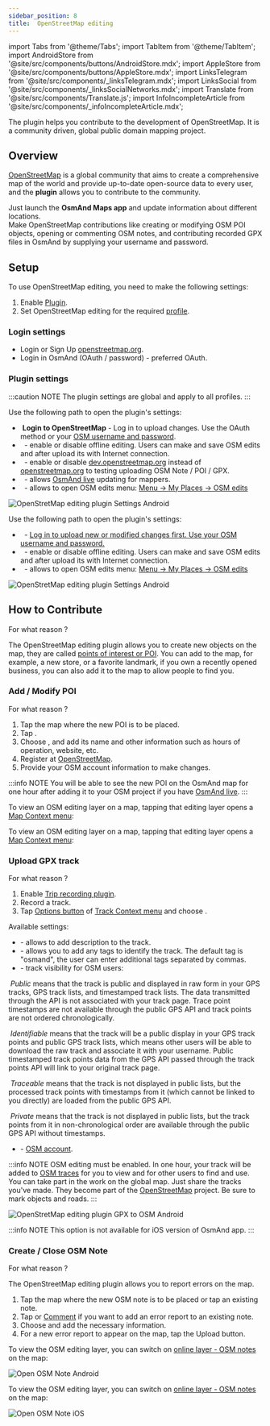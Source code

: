 ```yaml
---
sidebar_position: 8
title:  OpenStreetMap editing
---
```


import Tabs from '@theme/Tabs';
import TabItem from '@theme/TabItem';
import AndroidStore from '@site/src/components/buttons/AndroidStore.mdx';
import AppleStore from '@site/src/components/buttons/AppleStore.mdx';
import LinksTelegram from '@site/src/components/_linksTelegram.mdx';
import LinksSocial from '@site/src/components/_linksSocialNetworks.mdx';
import Translate from '@site/src/components/Translate.js';
import InfoIncompleteArticle from '@site/src/components/_infoIncompleteArticle.mdx';

<InfoIncompleteArticle/>

The plugin helps you contribute to the development of OpenStreetMap. It is a community driven, global public domain mapping project.


## Overview
 
[OpenStreetMap](http://openstreetmap.org/) is a global community that aims to create a comprehensive map of the world and provide up-to-date open-source data to every user, and the **<Translate android="true" ids="osm_editing"/> plugin** allows you to contribute to the community.

Just launch the **OsmAnd Maps app** and update information about different locations.   
Make OpenStreetMap contributions like creating or modifying OSM POI objects, opening or commenting OSM notes, and contributing recorded GPX files in OsmAnd by supplying your username and password. 


## Setup

To use OpenStreetMap editing, you need to make the following settings:    

1. Enable [Plugin](../plugins/index.md#enable--disable).  
2. Set OpenStreetMap editing for the required [profile](../personal/profiles.md).


### Login settings

- Login or Sign Up [openstreetmap.org](https://www.openstreetmap.org/login?referer=%2F#map=16/51.5110/0.0550).
- Login in OsmAnd (OAuth / password) - preferred OAuth.


### Plugin settings

:::caution NOTE
The plugin settings are global and apply to all profiles.
:::

<Tabs groupId="operating-systems">

<TabItem value="android" label="Android">

Use the following path to open the plugin's settings:  
*<Translate android="true" ids="shared_string_menu,plugins_menu_group,osm_editing_plugin_name,shared_string_settings"/>*  

- &nbsp;**Login to OpenStreetMap** - Log in to upload changes. Use the OAuth method or your [OSM username and password](https://www.openstreetmap.org/login). 
- &nbsp;**<Translate android="true" ids="offline_edition"/>** - enable or disable offline editing. Users can make and save OSM edits and after upload its with Internet connection.
- &nbsp;**<Translate android="true" ids="use_dev_url"/>** - enable or disable [dev.openstreetmap.org](https://dev.openstreetmap.org/) instead of [openstreetmap.org](http://openstreetmap.org/) to testing uploading OSM Note / POI / GPX.
- &nbsp;**<Translate android="true" ids="map_updates_for_mappers"/>** - allows [OsmAnd live](../personal/maps.md#osmand-live) updating for mappers.
- &nbsp;**<Translate android="true" ids="layer_osm_edits"/>** - allows to open OSM edits menu: [Menu → My Places → OSM edits](../personal/myplaces.md)   

![OpenStretMap editing plugin Settings Android](@site/static/img/plugins/osm-editing/osm_plugin_settings_android-2.png)

</TabItem>

<TabItem value="ios" label="iOS">

Use the following path to open the plugin's settings:  
*<Translate ios="true" ids="menu,shared_string_settings,app_profiles,plugins,product_title_osm_editing"/>*  

- &nbsp;**<Translate ios="true" ids="shared_string_account"/>** - [Log in to upload new or modified changes first. Use your OSM username and password.](https://www.openstreetmap.org/login) 
- &nbsp;**<Translate ios="true" ids="osm_offline_editing"/>** - enable or disable offline editing. Users can make and save OSM edits and after upload its with Internet connection.
- &nbsp;**<Translate ios="true" ids="osm_edits_title"/>** - allows to open OSM edits menu: [Menu → My Places → OSM edits](../personal/myplaces.md)  

![OpenStretMap editing plugin Settings Android](@site/static/img/plugins/osm-editing/osm_plugin_settings_ios.png)

</TabItem>

</Tabs>  


## How to Contribute 

For what reason ? 

The OpenStreetMap editing plugin allows you to create new objects on the map, they are called [points of interest or POI](../map/point-layers-on-map.md#points-of-interest-poi). You can add to the map, for example, a new store, or a favorite landmark, if you own a recently opened business, you can also add it to the map to allow people to find you.   


### Add / Modify POI 

For what reason ? 

1. Tap the map where the new POI is to be placed.
2. Tap [<Translate android="true" ids="shared_string_actions"/>](../map/map-context-menu.md#actions).
3. Choose [<Translate android="true" ids="context_menu_item_create_poi"/>](../map/map-context-menu.md#-create--modify-poi), and add its name and other information such as hours of operation, website, etc.
4. Register at [OpenStreetMap](http://openstreetmap.org/).
5. Provide your OSM account information to make changes.  

:::info NOTE
You will be able to see the new POI on the OsmAnd map for one hour after adding it to your OSM project if you have [OsmAnd live](../personal/maps.md#osmand-live).
:::  

<Tabs groupId="operating-systems">

<TabItem value="android" label="Android">  

To view an OSM editing layer on a map, tapping that editing layer opens a [Map Context menu](../map/map-context-menu.md#-upload-poi--osm-note):  
*<Translate android="true" ids="shared_string_menu,configure_map,layer_osm_edits"/>*

</TabItem>

<TabItem value="ios" label="iOS">


To view an OSM editing layer on a map, tapping that editing layer opens a [Map Context menu](../map/map-context-menu.md#-upload-poi--osm-note):  
*<Translate ios="true" ids="menu,configure_map,osm_edits_offline_layer"/>*

</TabItem>

</Tabs>


### Upload GPX track

For what reason ? 

<Tabs groupId="operating-systems">

<TabItem value="android" label="Android">

1. Enable [Trip recording plugin](../plugins/trip-recording.md).
2. Record a track.
3. Tap [Options button](../map/track-context-menu.md#options) of [Track Context menu](../map/track-context-menu.md) and choose <Translate android="true" ids="upload_to_openstreetmap"/>.  

Available settings:  

- **<Translate android="true" ids="shared_string_description"/>** - allows to add description to the track.  
- **<Translate android="true" ids="gpx_tags_txt"/>** - allows you to add any tags to identify the track. The default tag is "osmand", the user can enter additional tags separated by commas.  
- **<Translate android="true" ids="gpx_visibility_txt"/>** - track visibility for OSM users:  

 &nbsp;*Public* means that the track is public and displayed in raw form in your GPS tracks, GPS track lists, and timestamped track lists. The data transmitted through the API is not associated with your track page. Trace point timestamps are not available through the public GPS API and track points are not ordered chronologically.
 
 &nbsp;*Identifiable* means that the track will be a public display in your GPS track points and public GPS track lists, which means other users will be able to download the raw track and associate it with your username. Public timestamped track points data from the GPS API passed through the track points API will link to your original track page.
 
 &nbsp;*Traceable* means that the track is not displayed in public lists, but the processed track points with timestamps from it (which cannot be linked to you directly) are loaded from the public GPS API.
 
 &nbsp;*Private* means that the track is not displayed in public lists, but the track points from it in non-chronological order are available through the public GPS API without timestamps.
 
- **<Translate android="true" ids="login_account"/>** - [OSM account](https://www.openstreetmap.org/login).


:::info NOTE
OSM editing must be enabled. In one hour, your track will be added to [OSM traces](https://www.openstreetmap.org/traces) for you to view and for other users to find and use.  
You can take part in the work on the global map. Just share the tracks you've made. They become part of the [OpenStreetMap](http://openstreetmap.org/) project. Be sure to mark objects and roads.
:::  


![OpenStretMap editing plugin GPX to OSM Android](@site/static/img/plugins/osm-editing/osm_plugin_gpx_to_osm_android.png)

</TabItem>

<TabItem value="ios" label="iOS">

:::info NOTE
This option is not available for iOS version of OsmAnd app.
:::  

</TabItem>

</Tabs>


### Create / Close OSM Note

For what reason ? 

The OpenStreetMap editing plugin allows you to report errors on the map.

1. Tap the map where the new OSM note is to be placed or tap an existing note.
2. Tap [<Translate android="true" ids="shared_string_actions"/>](../map/map-context-menu.md#actions) or [Comment](../map/map-context-menu#-comment--close-osm-note) if you want to add an error report to an existing note.
3. Choose [<Translate android="true" ids="context_menu_item_open_note"/>](../map/map-context-menu#-open-osm-note) and add the necessary information. 
5. For a new error report to appear on the map, tap the Upload button.  

<Tabs groupId="operating-systems">

<TabItem value="android" label="Android">

To view the OSM editing layer, you can switch on  [online layer - OSM notes](../map/configure-map-menu.md#map-layers) on the map:  
*<Translate android="true" ids="shared_string_menu,configure_map,layer_osm_bugs"/>*  

![Open OSM Note Android](@site/static/img/plugins/osm-editing/osm_notes_online_android.png)

</TabItem>

<TabItem value="ios" label="iOS">

To view the OSM editing layer, you can switch on  [online layer - OSM notes](../map/configure-map-menu.md#map-layers) on the map:  
*<Translate ios="true" ids="menu,configure_map,osm_notes_online_layer"/>*  

![Open OSM Note iOS](@site/static/img/plugins/osm-editing/osm_notes_online_ios.png)

</TabItem>

</Tabs>
